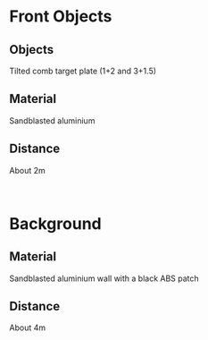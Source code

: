 # Front Objects

## Objects

Tilted comb target plate (1+2 and 3+1.5)

## Material

Sandblasted aluminium

## Distance

About 2m

<br>

# Background

## Material

Sandblasted aluminium wall with a black ABS patch

## Distance

About 4m